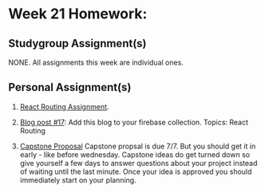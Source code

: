 # Week 21 Homework:


## Studygroup Assignment(s)
NONE.  All assignments this week are individual ones.


## Personal Assignment(s)
1. [React Routing Assignment](nope.md).

2. [Blog post #17](https://github.com/nss-nightclass-projects/homework/blob/master/blog.md):  Add this blog to your firebase collection.  Topics: React Routing
3. [Capstone Proposal](https://github.com/nss-nightclass-projects/capstone-central/blob/master/02_initial-proposal.md) Capstone propsal is due 7/7.  But you should get it in early - like before wednesday.  Capstone ideas do get turned down so give yourself a few days to answer questions about your project instead of waiting until the last minute.  Once your idea is approved you should immediately start on your planning.
